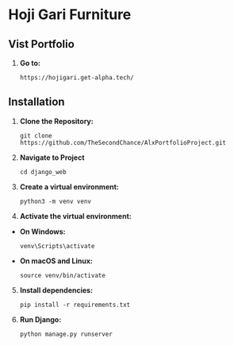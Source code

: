 # Hoji Gari Furniture   

## Vist Portfolio
1. **Go to:**
   
   ```
   https://hojigari.get-alpha.tech/
   ```
## Installation


1. **Clone the Repository:**

   ```
   git clone https://github.com/TheSecondChance/AlxPortfolioProject.git
   ```

2. **Navigate to Project**
   
   ```
   cd django_web
   ```
3. **Create a virtual environment:**
    ```
    python3 -m venv venv
    ```

4. **Activate the virtual environment:**

- **On Windows:**

  ```
  venv\Scripts\activate
  ```

- **On macOS and Linux:**

  ```
  source venv/bin/activate
  ```

5. **Install dependencies:**
    ```
    pip install -r requirements.txt
    ```
6. **Run Django:**
    ```
    python manage.py runserver
    ```